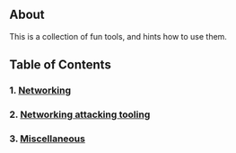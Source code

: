 ## About

This is a collection of fun tools, and hints how to use them.

## Table of Contents

### 1. [Networking](./networking.html)

### 2. [Networking attacking tooling](./networking-attack.html)
  
### 3. [Miscellaneous](./miscellaneous.html)
